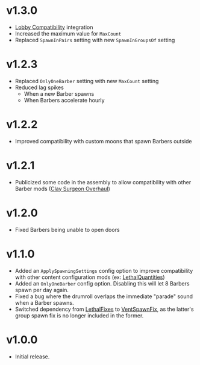 # v1.3.0
- [Lobby Compatibility](https://thunderstore.io/c/lethal-company/p/BMX/LobbyCompatibility/) integration
- Increased the maximum value for `MaxCount`
- Replaced `SpawnInPairs` setting with new `SpawnInGroupsOf` setting
# v1.2.3
- Replaced `OnlyOneBarber` setting with new `MaxCount` setting
- Reduced lag spikes
  - When a new Barber spawns
  - When Barbers accelerate hourly
# v1.2.2
- Improved compatibility with custom moons that spawn Barbers outside
# v1.2.1
- Publicized some code in the assembly to allow compatibility with other Barber mods ([Clay Surgeon Overhaul](https://thunderstore.io/c/lethal-company/p/dopadream/ClaySurgeonOverhaul/))
# v1.2.0
- Fixed Barbers being unable to open doors
# v1.1.0
- Added an `ApplySpawningSettings` config option to improve compatibility with other content configuration mods (ex: [LethalQuantities](https://thunderstore.io/c/lethal-company/p/BananaPuncher714/LethalQuantities/))
- Added an `OnlyOneBarber` config option. Disabling this will let 8 Barbers spawn per day again.
- Fixed a bug where the drumroll overlaps the immediate "parade" sound when a Barber spawns.
- Switched dependency from [LethalFixes](https://thunderstore.io/c/lethal-company/p/Dev1A3/LethalFixes/) to [VentSpawnFix](https://thunderstore.io/c/lethal-company/p/ButteryStancakes/VentSpawnFix/), as the latter's group spawn fix is no longer included in the former.
# v1.0.0
- Initial release.